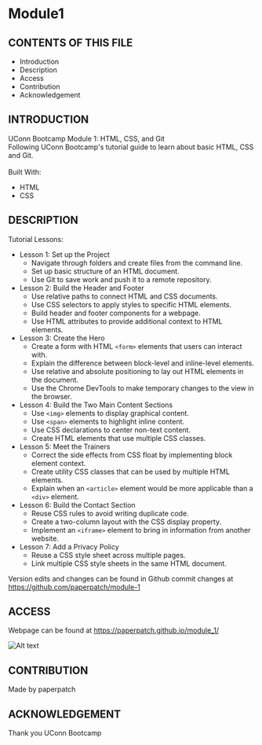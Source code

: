 # Module1

## CONTENTS OF THIS FILE

* Introduction
* Description
* Access
* Contribution
* Acknowledgement


## INTRODUCTION

UConn Bootcamp Module 1: HTML, CSS, and Git <br />
Following UConn Bootcamp's tutorial guide to learn about basic HTML, CSS and Git. <br />
<br/>
Built With:
- HTML
- CSS

## DESCRIPTION
Tutorial Lessons:

- Lesson 1: Set up the Project
    -  Navigate through folders and create files from the command line.
    -  Set up basic structure of an HTML document.
    - Use Git to save work and push it to a remote repository.
- Lesson 2: Build the Header and Footer
    -  Use relative paths to connect HTML and CSS documents.
    -  Use CSS selectors to apply styles to specific HTML elements.
    -  Build header and footer components for a webpage.
    -  Use HTML attributes to provide additional context to HTML elements.
- Lesson 3: Create the Hero
    -  Create a form with HTML `<form>` elements that users can interact with.
    -  Explain the difference between block-level and inline-level elements.
    -  Use relative and absolute positioning to lay out HTML elements in the document.
    -  Use the Chrome DevTools to make temporary changes to the view in the browser.
- Lesson 4: Build the Two Main Content Sections
    -  Use `<img>` elements to display graphical content.
    -  Use `<span>` elements to highlight inline content.
    -  Use CSS declarations to center non-text content.
    -  Create HTML elements that use multiple CSS classes.
- Lesson 5: Meet the Trainers
    -  Correct the side effects from CSS float by implementing block element context.
    -  Create utility CSS classes that can be used by multiple HTML elements.
    -  Explain when an `<article>` element would be more applicable than a `<div>` element.
- Lesson 6: Build the Contact Section
    -  Reuse CSS rules to avoid writing duplicate code.
    -  Create a two-column layout with the CSS display property.
    -  Implement an `<iframe>` element to bring in information from another website.
- Lesson 7: Add a Privacy Policy
    -  Reuse a CSS style sheet across multiple pages.
    -  Link multiple CSS style sheets in the same HTML document.

Version edits and changes can be found in Github commit changes at https://github.com/paperpatch/module-1


## ACCESS
Webpage can be found at https://paperpatch.github.io/module_1/

![Alt text](./assets/images/run-buddy.png "run-buddy") 

## CONTRIBUTION
Made by paperpatch

## ACKNOWLEDGEMENT
Thank you UConn Bootcamp

